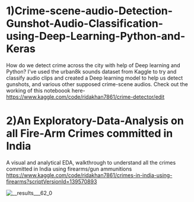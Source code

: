 # 1)Crime-scene-audio-Detection-Gunshot-Audio-Classification-using-Deep-Learning-Python-and-Keras
 How do we detect crime across the city with help of Deep learning and Python?  I've  used the urban8k sounds dataset from Kaggle to try and classify audio clips and created a Deep learning model to help us detect gunshots, and various other supposed crime-scene audios.
 Check out the working of this noteboook here-https://www.kaggle.com/code/ridakhan7861/crime-detector/edit
# 2)An Exploratory-Data-Analysis on all Fire-Arm Crimes committed in India
A visual and analytical EDA, walkthrough to understand all the crimes committed in India using firearms/gun ammunitions 
https://www.kaggle.com/code/ridakhan7861/crimes-in-india-using-firearms?scriptVersionId=139570893

![__results___62_0](https://github.com/Ridargithub219/DeepLearning---Crime-Series--Special-files-/assets/134956343/3fdf23be-5f3e-4c35-8581-d90eed9442e0)
